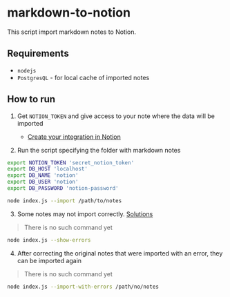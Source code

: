 markdown-to-notion
===

This script import markdown notes to Notion.

## Requirements

- `nodejs`
- `PostgresQL` - for local cache of imported notes

## How to run

1. Get `NOTION_TOKEN` and give access to your note where the data will be imported
   - [Create your integration in Notion](https://developers.notion.com/docs/create-a-notion-integration#getting-started)
 
2. Run the script specifying the folder with markdown notes

```bash
export NOTION_TOKEN 'secret_notion_token'
export DB_HOST 'localhost'
export DB_NAME 'notion'
export DB_USER 'notion'
export DB_PASSWORD 'notion-password'

node index.js --import /path/to/notes
```

3. Some notes may not import correctly. [Solutions](https://github.com/tryfabric/martian#working-with-notions-limits)

> There is no such command yet

```bash
node index.js --show-errors
```

4. After correcting the original notes that were imported with an error, they can be imported again

> There is no such command yet

```bash
node index.js --import-with-errors /path/no/notes
```
